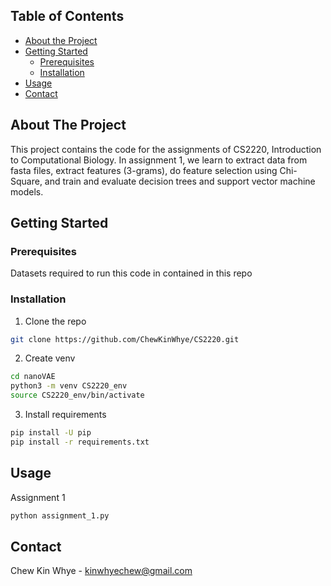 <!-- TABLE OF CONTENTS -->
## Table of Contents

* [About the Project](#about-the-project)
* [Getting Started](#getting-started)
  * [Prerequisites](#prerequisites)
  * [Installation](#installation)
* [Usage](#usage)
* [Contact](#contact)


<!-- ABOUT THE PROJECT -->
## About The Project

This project contains the code for the assignments of CS2220, Introduction to Computational Biology.
In assignment 1, we learn to extract data from fasta files, extract features (3-grams), do feature selection using Chi-Square, and train and evaluate decision trees and support vector machine models.

<!-- GETTING STARTED -->
## Getting Started

### Prerequisites

Datasets required to run this code in contained in this repo


### Installation

1. Clone the repo
```sh
git clone https://github.com/ChewKinWhye/CS2220.git
```
2. Create venv
```sh
cd nanoVAE
python3 -m venv CS2220_env
source CS2220_env/bin/activate 
```
3. Install requirements
```sh
pip install -U pip
pip install -r requirements.txt
```

<!-- USAGE EXAMPLES -->
## Usage

Assignment 1

```sh
python assignment_1.py
```

<!-- CONTACT -->
## Contact

Chew Kin Whye - kinwhyechew@gmail.com
